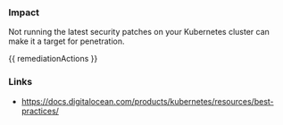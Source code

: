 


### Impact
Not running the latest security patches on your Kubernetes cluster can make it a target for penetration.

<!-- DO NOT CHANGE -->
{{ remediationActions }}

### Links
- https://docs.digitalocean.com/products/kubernetes/resources/best-practices/


